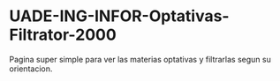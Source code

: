 # UADE-ING-INFOR-Optativas-Filtrator-2000
Pagina super simple para ver las materias optativas y filtrarlas segun su orientacion.   
